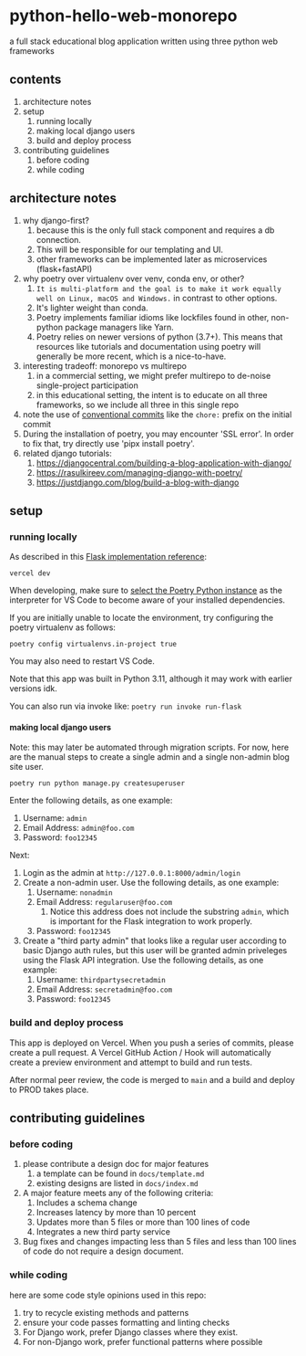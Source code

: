 # python-hello-web-monorepo

a full stack educational blog application written using three python web frameworks

## contents

1. architecture notes
2. setup
   1. running locally
   2. making local django users
   3. build and deploy process
3. contributing guidelines
   1. before coding
   2. while coding

## architecture notes

1. why django-first?
   1. because this is the only full stack component and requires a db connection.
   2. This will be responsible for our templating and UI.
   3. other frameworks can be implemented later as microservices (flask+fastAPI)
2. why poetry over virtualenv over venv, conda env, or other?
   1. `It is multi-platform and the goal is to make it work equally well on Linux, macOS and Windows.` in contrast to other options.
   2. It's lighter weight than conda.
   3. Poetry implements familiar idioms like lockfiles found in other, non-python package managers like Yarn.
   4. Poetry relies on newer versions of python (3.7+). This means that resources like tutorials and documentation using poetry will generally be more recent, which is a nice-to-have.
3. interesting tradeoff: monorepo vs multirepo
   1. in a commercial setting, we might prefer multirepo to de-noise single-project participation
   2. in this educational setting, the intent is to educate on all three frameworks, so we include all three in this single repo
4. note the use of [conventional commits](https://www.conventionalcommits.org/en/v1.0.0/) like the `chore:` prefix on the initial commit
5. During the installation of poetry, you may encounter 'SSL error'. In order to fix that, try directly use 'pipx install poetry'.
6. related django tutorials:
   1. https://djangocentral.com/building-a-blog-application-with-django/
   2. https://rasulkireev.com/managing-django-with-poetry/
   3. https://justdjango.com/blog/build-a-blog-with-django

## setup

### running locally

As described in this [Flask implementation reference](https://github.com/vercel/examples/tree/main/python/flask):

```
vercel dev
```

When developing, make sure to [select the Poetry Python instance](https://code.visualstudio.com/docs/python/environments#_select-and-activate-an-environment) as the interpreter for VS Code to become aware of your installed dependencies.

If you are initially unable to locate the environment, try configuring the poetry virtualenv as follows:

```
poetry config virtualenvs.in-project true
```

You may also need to restart VS Code.

Note that this app was built in Python 3.11, although it may work with earlier versions idk.

You can also run via invoke like:
`poetry run invoke run-flask`

#### making local django users

Note: this may later be automated through migration scripts. For now, here are the manual steps to create a single admin and a single non-admin blog site user.

`poetry run python manage.py createsuperuser`

Enter the following details, as one example:

1. Username: `admin`
2. Email Address: `admin@foo.com`
3. Password: `foo12345`

Next:

1. Login as the admin at `http://127.0.0.1:8000/admin/login`
2. Create a non-admin user. Use the following details, as one example:
   1. Username: `nonadmin`
   2. Email Address: `regularuser@foo.com`
      1. Notice this address does not include the substring `admin`, which is important for the Flask integration to work properly.
   3. Password: `foo12345`
3. Create a "third party admin" that looks like a regular user according to basic Django auth rules, but this user will be granted admin priveleges using the Flask API integration. Use the following details, as one example:
   1. Username: `thirdpartysecretadmin`
   2. Email Address: `secretadmin@foo.com`
   3. Password: `foo12345`

### build and deploy process

This app is deployed on Vercel. When you push a series of commits, please create a pull request. A Vercel GitHub Action / Hook will automatically create a preview environment and attempt to build and run tests.

After normal peer review, the code is merged to `main` and a build and deploy to PROD takes place.

## contributing guidelines

### before coding

1. please contribute a design doc for major features
   1. a template can be found in `docs/template.md`
   2. existing designs are listed in `docs/index.md`
2. A major feature meets any of the following criteria:
   1. Includes a schema change
   2. Increases latency by more than 10 percent
   3. Updates more than 5 files or more than 100 lines of code
   4. Integrates a new third party service
3. Bug fixes and changes impacting less than 5 files and less than 100 lines of code do not require a design document.

### while coding

here are some code style opinions used in this repo:

1. try to recycle existing methods and patterns
2. ensure your code passes formatting and linting checks
3. For Django work, prefer Django classes where they exist.
4. For non-Django work, prefer functional patterns where possible
